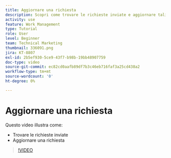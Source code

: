 ```yaml
---
title: Aggiornare una richiesta
description: Scopri come trovare le richieste inviate e aggiornare tali richieste in [!DNL  Workfront].
activity: use
feature: Work Management
type: Tutorial
role: User
level: Beginner
team: Technical Marketing
thumbnail: 336091.png
jira: KT-8807
exl-id: 2b5ef930-5ce9-43f7-b98b-19bb48907759
doc-type: video
source-git-commit: ec82cd0aafb89df7b3c46eb716faf3a25cd438a2
workflow-type: tm+mt
source-wordcount: '0'
ht-degree: 0%

---
```


# Aggiornare una richiesta

Questo video illustra come:

* Trovare le richieste inviate
* Aggiornare una richiesta

>[!VIDEO](https://video.tv.adobe.com/v/336091/?quality=12&learn=on)
